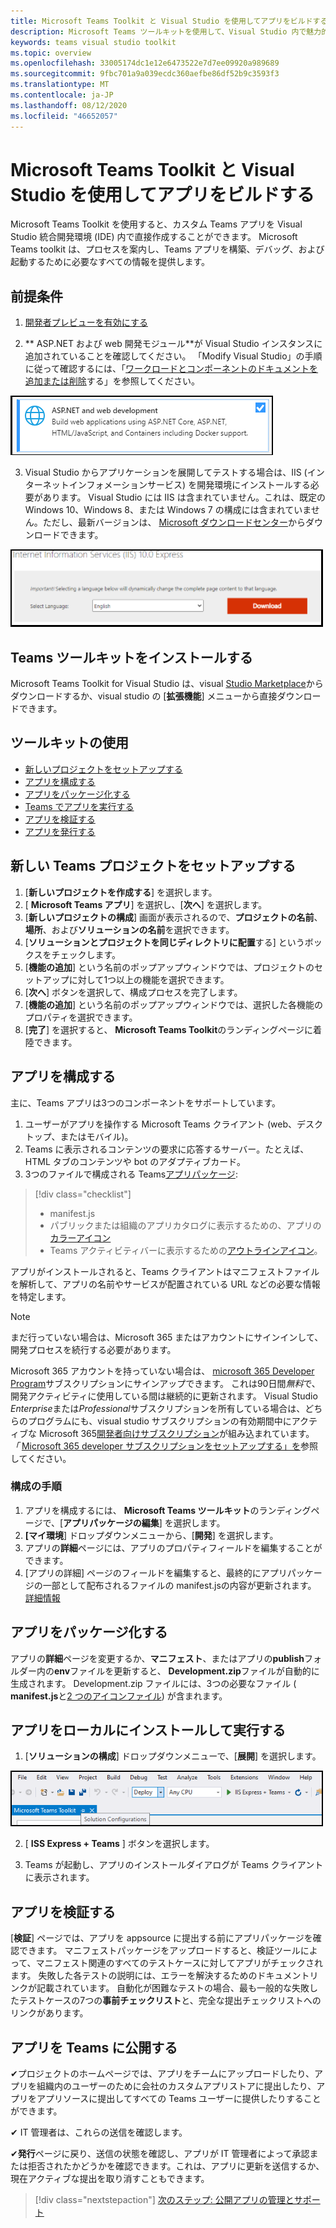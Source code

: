 ```yaml
---
title: Microsoft Teams Toolkit と Visual Studio を使用してアプリをビルドする
description: Microsoft Teams ツールキットを使用して、Visual Studio 内で魅力的なカスタムアプリを直接作成する
keywords: teams visual studio toolkit
ms.topic: overview
ms.openlocfilehash: 33005174dc1e12e6473522e7d7ee09920a989689
ms.sourcegitcommit: 9fbc701a9a039ecdc360aefbe86df52b9c3593f3
ms.translationtype: MT
ms.contentlocale: ja-JP
ms.lasthandoff: 08/12/2020
ms.locfileid: "46652057"
---
```

# <a name="build-apps-with-the-microsoft-teams-toolkit-and-visual-studio"></a>Microsoft Teams Toolkit と Visual Studio を使用してアプリをビルドする

Microsoft Teams Toolkit を使用すると、カスタム Teams アプリを Visual Studio 統合開発環境 (IDE) 内で直接作成することができます。 Microsoft Teams toolkit は、プロセスを案内し、Teams アプリを構築、デバッグ、および起動するために必要なすべての情報を提供します。

## <a name="prerequisites"></a>前提条件

1. [開発者プレビューを有効にする](../resources/dev-preview/developer-preview-intro.md#enable-developer-preview)

1. ** <span>ASP.NE</span>T および web 開発モジュール**が Visual Studio インスタンスに追加されていることを確認してください。 「Modify Visual Studio」の手順に従って確認するには、「[ワークロードとコンポーネントのドキュメントを追加または削除](/visualstudio/install/modify-visual-studio?view=vs-2019)する」を参照してください。

![visual studio asp.net モジュール](../assets/images/visual-studio-web-dev-module.png)

3. Visual Studio からアプリケーションを展開してテストする場合は、IIS (インターネットインフォメーションサービス) を開発環境にインストールする必要があります。 Visual Studio には IIS は含まれていません。これは、既定の Windows 10、Windows 8、または Windows 7 の構成には含まれていません。ただし、最新バージョンは、 [Microsoft ダウンロードセンター](https://www.microsoft.com/download/details.aspx?id=48264.)からダウンロードできます。

![IIS ダウンロードページビュー](../assets/images/iis.png)

## <a name="install-the-teams-toolkit"></a>Teams ツールキットをインストールする

Microsoft Teams Toolkit for Visual Studio は、visual [Studio Marketplace](https://marketplace.visualstudio.com/items?itemName=TeamsDevApp.vsteamstemplate)からダウンロードするか、visual studio の [**拡張機能**] メニューから直接ダウンロードできます。

## <a name="using-the-toolkit"></a>ツールキットの使用

- [新しいプロジェクトをセットアップする](#set-up-a-new-teams-project)
- [アプリを構成する](#configure-your-app)
- [アプリをパッケージ化する](#package-your-app)
- [Teams でアプリを実行する](#install-and-run-your-app-locally)
- [アプリを検証する](#validate-your-app)
- [アプリを発行する](#publish-your-app-to-teams)

## <a name="set-up-a-new-teams-project"></a>新しい Teams プロジェクトをセットアップする

1. [**新しいプロジェクトを作成する**] を選択します。
1. [ **Microsoft Teams アプリ**] を選択し、[**次へ**] を選択します。
1. [**新しいプロジェクトの構成**] 画面が表示されるので、**プロジェクトの名前**、**場所**、および**ソリューションの名前**を選択できます。
1. [**ソリューションとプロジェクトを同じディレクトリに配置**する] というボックスをチェックします。
1. [**機能の追加**] という名前のポップアップウィンドウでは、プロジェクトのセットアップに対して1つ以上の機能を選択できます。
1. [**次へ**] ボタンを選択して、構成プロセスを完了します。
1. [**機能の追加**] という名前のポップアップウィンドウでは、選択した各機能のプロパティを選択できます。
1. [**完了**] を選択すると、 **Microsoft Teams Toolkit**のランディングページに着陸できます。

## <a name="configure-your-app"></a>アプリを構成する

主に、Teams アプリは3つのコンポーネントをサポートしています。

  1. ユーザーがアプリを操作する Microsoft Teams クライアント (web、デスクトップ、またはモバイル)。
  1. Teams に表示されるコンテンツの要求に応答するサーバー。たとえば、HTML タブのコンテンツや bot のアダプティブカード。
  1. 3つのファイルで構成される Teams[アプリパッケージ](/concepts/build-and-test/apps-package.md):

  > [!div class="checklist"]
  >
  > - manifest.js
  > - パブリックまたは組織のアプリカタログに表示するための、アプリの[カラーアイコン](../resources/schema/manifest-schema.md#icons)
 > - Teams アクティビティバーに表示するための[アウトラインアイコン](../resources/schema/manifest-schema.md#icons)。

アプリがインストールされると、Teams クライアントはマニフェストファイルを解析して、アプリの名前やサービスが配置されている URL などの必要な情報を特定します。

> [!NOTE]
>まだ行っていない場合は、Microsoft 365 またはアカウントにサインインして、開発プロセスを続行する必要があります。
>
> Microsoft 365 アカウントを持っていない場合は、 [microsoft 365 Developer Program](https://developer.microsoft.com/microsoft-365/dev-program)サブスクリプションにサインアップできます。 これは90日間*無料*で、開発アクティビティに使用している間は継続的に更新されます。 Visual Studio *Enterprise*または*Professional*サブスクリプションを所有している場合は、どちらのプログラムにも、visual studio サブスクリプションの有効期間中にアクティブな Microsoft 365[開発者向けサブスクリプション](https://aka.ms/MyVisualStudioBenefits)が組み込まれています。 *「* [Microsoft 365 developer サブスクリプションをセットアップする」を](https://docs.microsoft.com/office/developer-program/office-365-developer-program-get-started)参照してください。
>

### <a name="configuration-steps"></a>構成の手順

1. アプリを構成するには、 **Microsoft Teams ツールキット**のランディングページで、[**アプリパッケージの編集**] を選択します。
1. **[マイ環境**] ドロップダウンメニューから、[**開発**] を選択します。
1. アプリの**詳細**ページには、アプリのプロパティフィールドを編集することができます。
1. [アプリの詳細] ページのフィールドを編集すると、最終的にアプリパッケージの一部として配布されるファイルの manifest.jsの内容が更新されます。 [詳細情報](https://aka.ms/teams-toolkit-manifest)

## <a name="package-your-app"></a>アプリをパッケージ化する

アプリの**詳細**ページを変更するか、**マニフェスト**、またはアプリの**publish**フォルダー内の**env**ファイルを更新すると、 **Development.zip**ファイルが自動的に生成されます。 Development.zip ファイルには、3つの必要なファイル ( **manifest.js**と[2 つのアイコンファイル](../concepts/build-and-test/apps-package.md#icons)) が含まれます。

## <a name="install-and-run-your-app-locally"></a>アプリをローカルにインストールして実行する

1. [**ソリューションの構成**] ドロップダウンメニューで、[**展開**] を選択します。

![[ソリューションの構成] メニュー](../assets/images/solution-configurations.png)

2. [ **ISS Express + Teams** ] ボタンを選択します。

1. Teams が起動し、アプリのインストールダイアログが Teams クライアントに表示されます。

## <a name="validate-your-app"></a>アプリを検証する

[**検証**] ページでは、アプリを appsource に提出する前にアプリパッケージを確認できます。 マニフェストパッケージをアップロードすると、検証ツールによって、マニフェスト関連のすべてのテストケースに対してアプリがチェックされます。 失敗した各テストの説明には、エラーを解決するためのドキュメントリンクが記載されています。 自動化が困難なテストの場合、最も一般的な失敗したテストケースの7つの**事前チェックリスト**と、完全な提出チェックリストへのリンクがあります。

## <a name="publish-your-app-to-teams"></a>アプリを Teams に公開する

✔プロジェクトのホームページでは、アプリをチームにアップロードしたり、アプリを組織内のユーザーのために会社のカスタムアプリストアに提出したり、アプリをアプリソースに提出してすべての Teams ユーザーに提供したりすることができます。

✔ IT 管理者は、これらの送信を確認します。

✔**発行**ページに戻り、送信の状態を確認し、アプリが IT 管理者によって承認または拒否されたかどうかを確認できます。これは、アプリに更新を送信するか、現在アクティブな提出を取り消すこともできます。

> [!div class="nextstepaction"]
> [次のステップ: 公開アプリの管理とサポート](../concepts/deploy-and-publish/appsource/post-publish/overview.md)
>